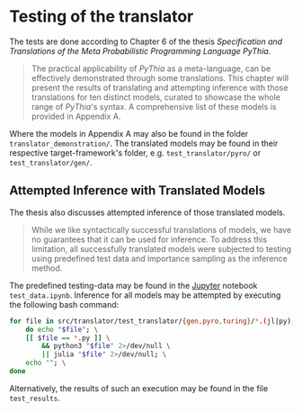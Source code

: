 # Testing of the translator

The tests are done according to Chapter 6 of the thesis _Specification and Translations of the Meta Probabilistic Programming Language PyThia_.

> The practical applicability of _PyThia_ as a meta-language, can be effectively demonstrated through some translations.
> This chapter will present the results of translating and attempting inference with those translations for ten distinct models, curated to showcase the whole range of _PyThia_'s syntax.
> A comprehensive list of these models is provided in Appendix A.

Where the models in Appendix A may also be found in the folder `translator_demonstration/`.
The translated models may be found in their respective target-framework's folder, e.g. `test_translator/pyro/` or `test_translator/gen/`.

## Attempted Inference with Translated Models

The thesis also discusses attempted inference of those translated models.

> While we like syntactically successful translations of models, we have no guarantees that it can be used for inference.
> To address this limitation, all successfully translated models were subjected to testing using predefined test data and importance sampling as the inference method.

The predefined testing-data may be found in the [Jupyter](https://jupyter.org/) notebook `test_data.ipynb`.
Inference for all models may be attempted by executing the following bash command:

```bash
for file in src/translator/test_translator/{gen,pyro,turing}/*.(jl|py); \
    do echo "$file"; \
    [[ $file == *.py ]] \
        && python3 "$file" 2>/dev/null \
        || julia "$file" 2>/dev/null; \
    echo ""; \
done
```

Alternatively, the results of such an execution may be found in the file `test_results`.
